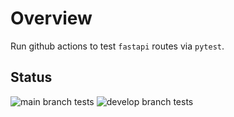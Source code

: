 # Overview

Run github actions to test `fastapi` routes via `pytest`.

## Status
![main branch tests](https://github.com/github/docs/actions/workflows/tests.yml/badge.svg?branch=main)
![develop branch tests](https://github.com/github/docs/actions/workflows/tests.yml/badge.svg?branch=develop)
